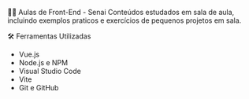 👨‍💻 Aulas de Front-End - Senai
Conteúdos estudados em sala de aula, incluindo exemplos praticos e exercícios de pequenos projetos em sala.

🛠️ Ferramentas Utilizadas

- Vue.js
- Node.js e NPM
- Visual Studio Code
- Vite
- Git e GitHub
